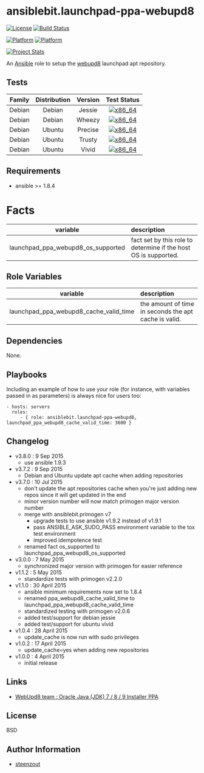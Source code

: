 # ansiblebit.launchpad-ppa-webupd8

[![License](https://img.shields.io/badge/license-New%20BSD-blue.svg?style=flat)](https://raw.githubusercontent.com/ansiblebit/launchpad-ppa-webupd8/master/LICENSE)
[![Build Status](https://travis-ci.org/ansiblebit/launchpad-ppa-webupd8.svg?branch=master)](https://travis-ci.org/ansiblebit/launchpad-ppa-webupd8)

[![Platform](http://img.shields.io/badge/platform-debian-a80030.svg?style=flat)](#)
[![Platform](http://img.shields.io/badge/platform-ubuntu-dd4814.svg?style=flat)](#)

[![Project Stats](https://www.openhub.net/p/ansiblebit-launchpad-ppa-webupd8/widgets/project_thin_badge.gif)](https://www.openhub.net/p/ansiblebit-launchpad-ppa-webupd8/)

An [Ansible](http://www.ansible.com) role to setup the [webupd8](http://www.webupd8.org/) launchpad apt repository. 

## Tests

| Family | Distribution | Version | Test Status |
|:-:|:-:|:-:|:-:|
| Debian | Debian  | Jessie  | [![x86_64](http://img.shields.io/badge/x86_64-passed-006400.svg?style=flat)](#) |
| Debian | Debian  | Wheezy  | [![x86_64](http://img.shields.io/badge/x86_64-passed-006400.svg?style=flat)](#) |
| Debian | Ubuntu  | Precise | [![x86_64](http://img.shields.io/badge/x86_64-passed-006400.svg?style=flat)](#) |
| Debian | Ubuntu  | Trusty  | [![x86_64](http://img.shields.io/badge/x86_64-passed-006400.svg?style=flat)](#) |
| Debian | Ubuntu  | Vivid   | [![x86_64](http://img.shields.io/badge/x86_64-passed-006400.svg?style=flat)](#) |

## Requirements

- ansible >= 1.8.4

# Facts

| variable | description |
|:-:|:--|
| launchpad_ppa_webupd8_os_supported | fact set by this role to determine if the host OS is supported. |

## Role Variables

| variable | description |
|:-:|:--|
| launchpad_ppa_webupd8_cache_valid_time | the amount of time in seconds the apt cache is valid. |

## Dependencies

None.

## Playbooks

Including an example of how to use your role
(for instance, with variables passed in as parameters)
is always nice for users too:

    - hosts: servers
      roles:
         - { role: ansiblebit.launchpad-ppa-webupd8, launchpad_ppa_webupd8_cache_valid_time: 3600 }

## Changelog

- v3.8.0 : 9 Sep 2015
    - use ansible 1.9.3
- v3.7.2 : 9 Sep 2015
    - Debian and Ubuntu update apt cache when adding repositories
- v3.7.0 : 10 Jul 2015
    - don't update the apt repositories cache when you're just adding new repos since it will get updated in the end
    - minor version number will now match primogen major version number
    - merge with ansiblebit.primogen v7
        - upgrade tests to use ansible v1.9.2 instead of v1.9.1
        - pass ANSIBLE_ASK_SUDO_PASS environment variable to the tox test environment
        - improved idempotence test
    - renamed fact os_supported to launchpad_ppa_webupd8_os_supported
- v3.0.0 : 7 May 2015
    - synchronized major version with primogen for easier reference
- v1.1.2 : 5 May 2015
    - standardize tests with primogen v2.2.0
- v1.1.0 : 30 April 2015
    - ansible minimum requirements now set to 1.8.4
    - renamed ppa_webupd8_cache_valid_time to launchpad_ppa_webupd8_cache_valid_time
    - standardized testing with primogen v2.0.6
    - added test/support for debian jessie
    - added test/support for ubuntu vivid
- v1.0.4 : 28 April 2015
    - update_cache is now run with sudo privileges
- v1.0.2 : 17 April 2015
    - update_cache=yes when adding new repositories
- v1.0.0 : 4 April 2015
    - initial release

## Links

- [WebUpd8 team : Oracle Java (JDK) 7 / 8 / 9 Installer PPA](https://launchpad.net/~webupd8team/+archive/ubuntu/java)

## License

BSD

## Author Information

- [steenzout](http://github.com/steenzout)
